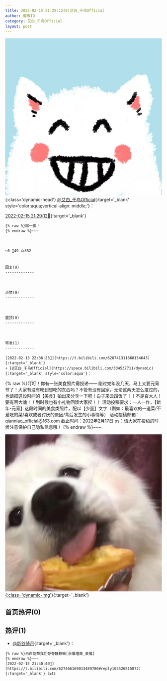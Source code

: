 ```yaml
---
title: 2022-02-15 21:29:12(0)艾白_千鸟Official
author: 御坂IO
category: 艾白_千鸟Official
layout: post
---
```


![img](/images/9ae8b9445fd0665cc014d9080156a45271be73c6.jpg){:class='dynamic-head'}
[@艾白_千鸟Official](https://space.bilibili.com/334537711/dynamic){:target='_blank' style='color:aqua;vertical-align: middle;'}：

[2022-02-15 21:29:12🔗](https://t.bilibili.com/627466169013489786){:target='_blank'}

~~~
{% raw %}踢一脚！
{% endraw %}~~~



↪️0 💬49 👍352


回复(0)
-------------



点赞(0)
-------------



置顶(0)
-------------



转发(1)
-------------

[2022-02-13 22:36:23🔗](https://t.bilibili.com/626741311668154643){:target='_blank'}
+ [@艾白_千鸟Official](https://space.bilibili.com/334537711/dynamic){:target='_blank' style='color:aqua'}：
~~~
{% raw %}叮叮！你有一张美食照片需投递——
刚过完年没几天，马上又要元宵节了！大家有没有吃到想吃的东西吗？不管有没有回家，无论这两天怎么度过的，也请把这段时间的【美食】拍出来分享一下吧！白子来云蹭饭了！！不是百大人！要有百大魂！！到时候也有小礼物回馈大家捏！！
活动投稿要求：一人一作，【新年-元宵】这段时间的美食类照片，配以【少量】文字（例如：最喜欢的一道菜/不爱吃的菜/喜欢或者讨厌的原因/背后发生的小事情等）
活动投稿邮箱：qianniao_official@163.com
截止时间：2022年2月17日
ps：请大家在投稿的时候注意保护自己隐私信息哦！
{% endraw %}~~~


[![img](/images/bcebb8a67a558f5264a3b0a98a8cba72862c583e.jpg){:class='dynamic-img'}](/images/bcebb8a67a558f5264a3b0a98a8cba72862c583e.jpg){:target='_blank'}




首页热评(0)
-------------



热评(1)
-------------

+ [@新谷绮月](https://space.bilibili.com/4579504/dynamic){:target='_blank'}：
~~~
{% raw %}白白能帮我们夸夸静静嘛[永雏塔菲_亲嘴]
{% endraw %}~~~
[2022-02-15 21:40:40🔗](https://t.bilibili.com/627466169013489786#reply102526815872){:target='_blank'} 👍45



